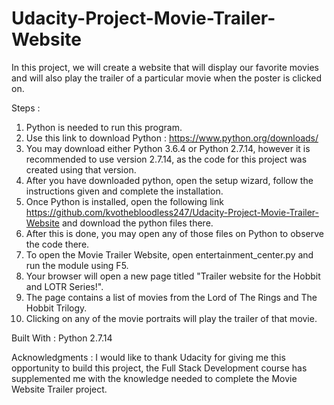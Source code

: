 # Udacity-Project-Movie-Trailer-Website

In this project, we will create a website that will display our favorite movies and will also play the trailer of a particular movie when the poster is clicked on.

Steps :
1. Python is needed to run this program. 
2. Use this link to download Python : https://www.python.org/downloads/
3. You may download either Python 3.6.4 or Python 2.7.14, however it is recommended to use version 2.7.14, as the code for this project was created using that version.
4. After you have downloaded python, open the setup wizard, follow the instructions given and complete the installation.
5. Once Python is installed, open the following link https://github.com/kvothebloodless247/Udacity-Project-Movie-Trailer-Website and download the python files there.
6. After this is done, you may open any of those files on Python to observe the code there.
7. To open the Movie Trailer Website, open entertainment_center.py and run the module using F5.
8. Your browser will open a new page titled "Trailer website for the Hobbit and LOTR Series!".
9. The page contains a list of movies from the Lord of The Rings and The Hobbit Trilogy.
10. Clicking on any of the movie portraits will play the trailer of that movie. 

Built With :
Python 2.7.14

Acknowledgments :
I would like to thank Udacity for giving me this opportunity to build this project, the Full Stack Development course has supplemented me with the knowledge needed to complete the Movie Website Trailer project.
